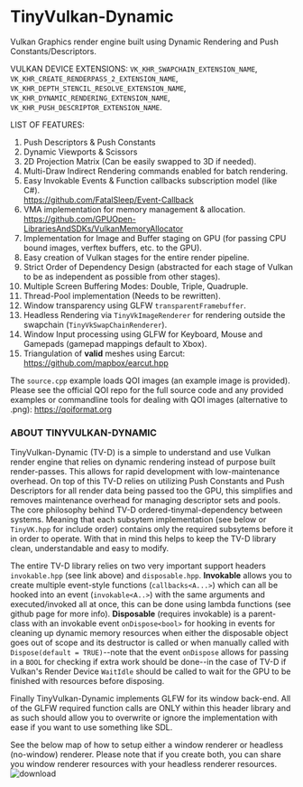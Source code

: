 # TinyVulkan-Dynamic
Vulkan Graphics render engine built using Dynamic Rendering and Push Constants/Descriptors.

VULKAN DEVICE EXTENSIONS: `VK_KHR_SWAPCHAIN_EXTENSION_NAME`, `VK_KHR_CREATE_RENDERPASS_2_EXTENSION_NAME`,  `VK_KHR_DEPTH_STENCIL_RESOLVE_EXTENSION_NAME`, `VK_KHR_DYNAMIC_RENDERING_EXTENSION_NAME`, `VK_KHR_PUSH_DESCRIPTOR_EXTENSION_NAME`.

LIST OF FEATURES:
1. Push Descriptors & Push Constants
2. Dynamic Viewports & Scissors
3. 2D Projection Matrix (Can be easily swapped to 3D if needed).
4. Multi-Draw Indirect Rendering commands enabled for batch rendering.
5. Easy Invokable Events & Function callbacks subscription model (like C#).
   <br/> https://github.com/FatalSleep/Event-Callback
6. VMA implementation for memory management & allocation.
   <br/> https://github.com/GPUOpen-LibrariesAndSDKs/VulkanMemoryAllocator
7. Implementation for Image and Buffer staging on GPU (for passing CPU bound images, verftex buffers, etc. to the GPU).
8. Easy creation of Vulkan stages for the entire render pipeline.
9. Strict Order of Dependency Design (abstracted for each stage of Vulkan to be as independent as possible from other stages).
10. Multiple Screen Buffering Modes: Double, Triple, Quadruple.
11. Thread-Pool implementation (Needs to be rewritten).
12. Window transparency using GLFW `transparentFramebuffer`.
13. Headless Rendering via `TinyVkImageRenderer` for rendering outside the swapchain (`TinyVkSwapChainRenderer`).
14. Window Input processing using GLFW for Keyboard, Mouse and Gamepads (gamepad mappings default to Xbox).
15. Triangulation of ****valid**** meshes using Earcut:
    <br/> https://github.com/mapbox/earcut.hpp

The `source.cpp` example loads QOI images (an example image is provided). Please see the official QOI repo for the full source code and any provided examples or commandline tools for dealing with QOI images (alternative to .png): https://qoiformat.org


### ABOUT TINYVULKAN-DYNAMIC

TinyVulkan-Dynamic (TV-D) is a simple to understand and use Vulkan render engine that relies on dynamic rendering instead of purpose built render-passes. This allows for rapid development with low-maintenance overhead. On top of this TV-D relies on utilizing Push Constants and Push Descriptors for all render data being passed too the GPU, this simplifies and removes maintenance overhead for managing descriptor sets and pools. The core philosophy behind TV-D ordered-tinymal-dependency between systems. Meaning that each subsytem implementation (see below or `TinyVK.hpp` for include order) contains only the required subsytems before it in order to operate. With that in mind this helps to keep the TV-D library clean, understandable and easy to modify.

The entire TV-D library relies on two very important support headers `invokable.hpp` (see link above) and `disposable.hpp`. **Invokable** allows you to create multiple event-style functions (`callbacks<A...>`) which can all be hooked into an event (`invokable<A..>`) with the same arguments and executed/invoked all at once, this can be done using lambda functions (see github page for more info). **Disposable** (requires invokable) is a parent-class with an invokable event `onDispose<bool>` for hooking in events for cleaning up dynamic memory resources when either the disposable object goes out of scope and its destructor is called or when manually called with `Dispose(default = TRUE)`--note that the event `onDispose` allows for passing in a `BOOL` for checking if extra work should be done--in the case of TV-D if Vulkan's Render Device `WaitIdle` should be called to wait for the GPU to be finished with resources before disposing.

Finally TinyVulkan-Dynamic implements GLFW for its window back-end. All of the GLFW required function calls are ONLY within this header library and as such should allow you to overwrite or ignore the implementation with ease if you want to use something like SDL.

See the below map of how to setup either a window renderer or headless (no-window) renderer. Please note that if you create both, you can share you window renderer resources with your headless renderer resources.
![download](https://github.com/Yaazarai/TinyVulkan-Dynamic/assets/7478702/278176bd-56ac-4c33-b99f-e2316ba625c0)
